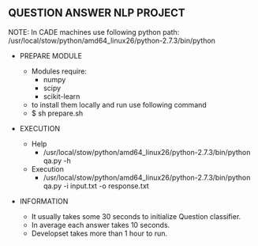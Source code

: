 ## QUESTION ANSWER NLP PROJECT
NOTE: In CADE machines use following python path: /usr/local/stow/python/amd64_linux26/python-2.7.3/bin/python
- PREPARE MODULE
    - Modules require:
        - numpy
        - scipy
        - scikit-learn
    - to install them locally and run use following command
    - $ sh prepare.sh

- EXECUTION
    -  Help 
		- /usr/local/stow/python/amd64_linux26/python-2.7.3/bin/python qa.py -h
	- Execution 
		- /usr/local/stow/python/amd64_linux26/python-2.7.3/bin/python qa.py -i input.txt -o response.txt 
- INFORMATION
	- It usually takes some 30 seconds to initialize Question classifier.
	- In average each answer takes 10 seconds.
	- Developset takes more than 1 hour to run.
	

